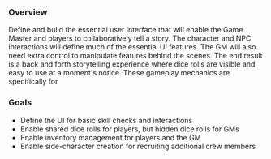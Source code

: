 ### Overview

Define and build the essential user interface that will enable the Game Master and players to collaboratively tell a story. The character and NPC interactions will define much of the essential UI features. The GM will also need extra control to manipulate features behind the scenes. The end result is a back and forth storytelling experience where dice rolls are visible and easy to use at a moment's notice. These gameplay mechanics are specifically for 

### Goals

- Define the UI for basic skill checks and interactions
- Enable shared dice rolls for players, but hidden dice rolls for GMs
- Enable inventory management for players and the GM
- Enable side-character creation for recruiting additional crew members